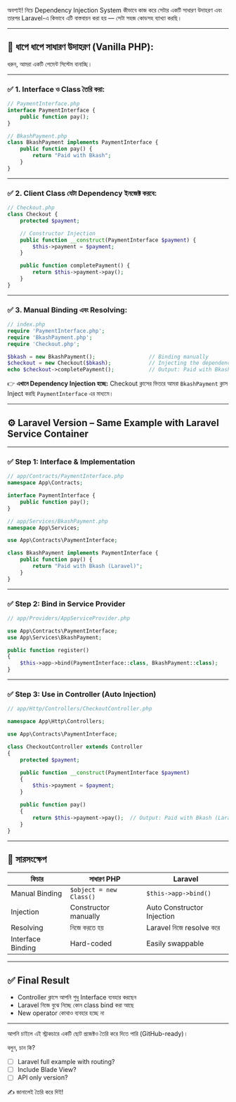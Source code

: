অবশ্যই! নিচে Dependency Injection System কীভাবে কাজ করে সেটার একটি সাধারণ উদাহরণ এবং তারপর Laravel-এ কিভাবে এটি বাস্তবায়ন করা হয় — সেটা সহজ কোডসহ ব্যাখ্যা করছি।

---

## 🔧 ধাপে ধাপে সাধারণ উদাহরণ (Vanilla PHP):

ধরুন, আমরা একটি পেমেন্ট সিস্টেম বানাচ্ছি।

---

### ✅ 1. Interface ও Class তৈরি করা:

```php
// PaymentInterface.php
interface PaymentInterface {
    public function pay();
}

// BkashPayment.php
class BkashPayment implements PaymentInterface {
    public function pay() {
        return "Paid with Bkash";
    }
}
```

---

### ✅ 2. Client Class যেটা Dependency ইনজেক্ট করবে:

```php
// Checkout.php
class Checkout {
    protected $payment;

    // Constructor Injection
    public function __construct(PaymentInterface $payment) {
        $this->payment = $payment;
    }

    public function completePayment() {
        return $this->payment->pay();
    }
}
```

---

### ✅ 3. Manual Binding এবং Resolving:

```php
// index.php
require 'PaymentInterface.php';
require 'BkashPayment.php';
require 'Checkout.php';

$bkash = new BkashPayment();                 // Binding manually
$checkout = new Checkout($bkash);            // Injecting the dependency
echo $checkout->completePayment();           // Output: Paid with Bkash
```

👉 **এখানে Dependency Injection হচ্ছে:** Checkout ক্লাসের ভিতরে আমরা `BkashPayment` ক্লাস Inject করছি `PaymentInterface` এর মাধ্যমে।

---

## ⚙️ Laravel Version – Same Example with Laravel Service Container

---

### ✅ Step 1: Interface & Implementation

```php
// app/Contracts/PaymentInterface.php
namespace App\Contracts;

interface PaymentInterface {
    public function pay();
}

// app/Services/BkashPayment.php
namespace App\Services;

use App\Contracts\PaymentInterface;

class BkashPayment implements PaymentInterface {
    public function pay() {
        return "Paid with Bkash (Laravel)";
    }
}
```

---

### ✅ Step 2: Bind in Service Provider

```php
// app/Providers/AppServiceProvider.php

use App\Contracts\PaymentInterface;
use App\Services\BkashPayment;

public function register()
{
    $this->app->bind(PaymentInterface::class, BkashPayment::class);
}
```

---

### ✅ Step 3: Use in Controller (Auto Injection)

```php
// app/Http/Controllers/CheckoutController.php

namespace App\Http\Controllers;

use App\Contracts\PaymentInterface;

class CheckoutController extends Controller
{
    protected $payment;

    public function __construct(PaymentInterface $payment)
    {
        $this->payment = $payment;
    }

    public function pay()
    {
        return $this->payment->pay();  // Output: Paid with Bkash (Laravel)
    }
}
```

---

## 📌 সারসংক্ষেপ

| ফিচার             | সাধারণ PHP              | Laravel                    |
| ----------------- | ----------------------- | -------------------------- |
| Manual Binding    | `$object = new Class()` | `$this->app->bind()`       |
| Injection         | Constructor manually    | Auto Constructor Injection |
| Resolving         | নিজে করতে হয়            | Laravel নিজে resolve করে   |
| Interface Binding | Hard-coded              | Easily swappable           |

---

## ✅ Final Result

* Controller ক্লাসে আপনি শুধু Interface ব্যবহার করছেন
* Laravel নিজে বুঝে নিচ্ছে কোন class bind করা আছে
* New operator কোথাও ব্যবহার হচ্ছে না

---

আপনি চাইলে এই স্ট্রাকচারে একটি ছোট প্রজেক্টও তৈরি করে দিতে পারি (GitHub-ready)।

বলুন, চান কি?

* [ ] Laravel full example with routing?
* [ ] Include Blade View?
* [ ] API only version?

✍️ জানালেই তৈরি করে দিই!
